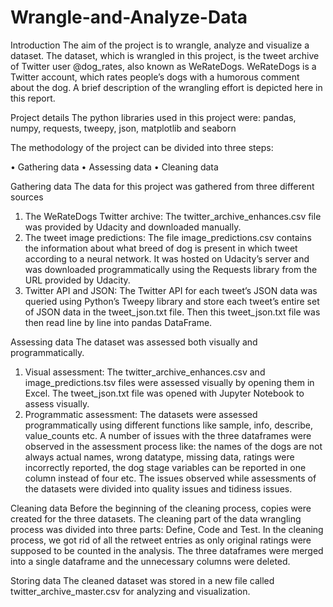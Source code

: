 # Wrangle-and-Analyze-Data
Introduction
The aim of the project is to wrangle, analyze and visualize a dataset. The dataset,
which is wrangled in this project, is the tweet archive of Twitter user @dog_rates,
also known as WeRateDogs. WeRateDogs is a Twitter account, which rates people’s
dogs with a humorous comment about the dog. A brief description of the wrangling
effort is depicted here in this report.

Project details
The python libraries used in this project were: pandas, numpy, requests, tweepy, json,
matplotlib and seaborn

The methodology of the project can be divided into three steps:

• Gathering data
• Assessing data
• Cleaning data

Gathering data
The data for this project was gathered from three different sources

1. The WeRateDogs Twitter archive: The twitter_archive_enhances.csv file was
provided by Udacity and downloaded manually.
2. The tweet image predictions: The file image_predictions.csv contains the
information about what breed of dog is present in which tweet according to a
neural network. It was hosted on Udacity’s server and was downloaded
programmatically using the Requests library from the URL provided by
Udacity.
3. Twitter API and JSON: The Twitter API for each tweet’s JSON data was
queried using Python’s Tweepy library and store each tweet’s entire set of
JSON data in the tweet_json.txt file. Then this tweet_json.txt file was then
read line by line into pandas DataFrame.

Assessing data
The dataset was assessed both visually and programmatically.
1. Visual assessment: The twitter_archive_enhances.csv and
image_predictions.tsv files were assessed visually by opening them in Excel.
The tweet_json.txt file was opened with Jupyter Notebook to assess visually.
2. Programmatic assessment: The datasets were assessed programmatically using
different functions like sample, info, describe, value_counts etc.
A number of issues with the three dataframes were observed in the assessment
process like: the names of the dogs are not always actual names, wrong datatype,
missing data, ratings were incorrectly reported, the dog stage variables can be
reported in one column instead of four etc. The issues observed while assessments of
the datasets were divided into quality issues and tidiness issues.

Cleaning data
Before the beginning of the cleaning process, copies were created for the three
datasets. The cleaning part of the data wrangling process was divided into three parts:
Define, Code and Test. In the cleaning process, we got rid of all the retweet entries as
only original ratings were supposed to be counted in the analysis. The three
dataframes were merged into a single dataframe and the unnecessary columns were
deleted.

Storing data
The cleaned dataset was stored in a new file called twitter_archive_master.csv for
analyzing and visualization.
